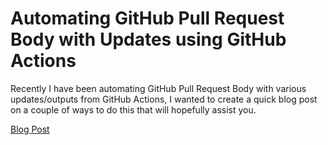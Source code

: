# Automating GitHub Pull Request Body with Updates using GitHub Actions
Recently I have been automating GitHub Pull Request Body with various updates/outputs from GitHub Actions, I wanted to create a quick blog post on a couple of ways to do this that will hopefully assist you. 

[Blog Post](https://https://thomasthornton.cloud/2023/04/14/using-github-actions-variables-as-terraform-variables/)
